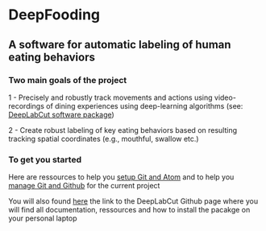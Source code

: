 # DeepFooding

## A software for automatic labeling of human eating behaviors

### Two main goals of the project

1 - Precisely and robustly track movements and actions using video-recordings of dining experiences using deep-learning algorithms (see: [DeepLabCut software package](https://github.com/DeepLabCut/DeepLabCut))

2 - Create robust labeling of key eating behaviors based on resulting tracking spatial coordinates (e.g., mouthful, swallow etc.)

### To get you started

Here are ressources to help you [setup Git and Atom](https://courses.cs.washington.edu/courses/cse154/19su/resources/assets/atomgit/windows/) and to help you [manage Git and Github](https://www.youtube.com/watch?v=RGOj5yH7evk) for the current project

You will also found [here](https://github.com/annelisesaive/DeepLabCut) the link to the DeepLabCut Github page where you will find all documentation, ressources and how to install the pacakge on your personal laptop  


